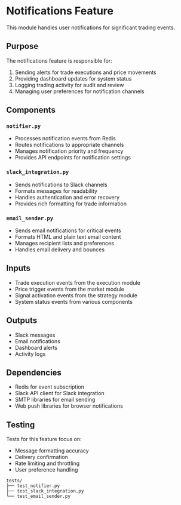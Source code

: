 # Notifications Feature

This module handles user notifications for significant trading events.

## Purpose

The notifications feature is responsible for:

1. Sending alerts for trade executions and price movements
2. Providing dashboard updates for system status
3. Logging trading activity for audit and review
4. Managing user preferences for notification channels

## Components

### `notifier.py`

- Processes notification events from Redis
- Routes notifications to appropriate channels
- Manages notification priority and frequency
- Provides API endpoints for notification settings

### `slack_integration.py`

- Sends notifications to Slack channels
- Formats messages for readability
- Handles authentication and error recovery
- Provides rich formatting for trade information

### `email_sender.py`

- Sends email notifications for critical events
- Formats HTML and plain text email content
- Manages recipient lists and preferences
- Handles email delivery and bounces

## Inputs

- Trade execution events from the execution module
- Price trigger events from the market module
- Signal activation events from the strategy module
- System status events from various components

## Outputs

- Slack messages
- Email notifications
- Dashboard alerts
- Activity logs

## Dependencies

- Redis for event subscription
- Slack API client for Slack integration
- SMTP libraries for email sending
- Web push libraries for browser notifications

## Testing

Tests for this feature focus on:
- Message formatting accuracy
- Delivery confirmation
- Rate limiting and throttling
- User preference handling

```
tests/
├── test_notifier.py
├── test_slack_integration.py
└── test_email_sender.py
```